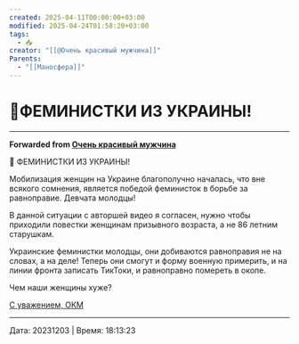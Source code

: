 ```yaml
---
created: 2025-04-11T00:00:00+03:00
modified: 2025-04-24T01:58:20+03:00
tags:
  - 📥
creator: "[[@Очень красивый мужчина]]"
Parents:
  - "[[Маносфера]]"
---
```


# 📰ФЕМИНИСТКИ ИЗ УКРАИНЫ!



***

**Forwarded from [Очень красивый мужчина](https://t.me/okmtelega/3545)**

📢 ФЕМИНИСТКИ ИЗ УКРАИНЫ!

Мобилизация женщин на Украине благополучно началась, что вне всякого сомнения, является победой феминисток в борьбе за равноправие. Девчата молодцы! 

В данной ситуации с авторшей видео я согласен, нужно чтобы приходили повестки женщинам призывного возраста, а не 86 летним старушкам. 

Украинские феминистки молодцы, они добиваются равноправия не на словах, а на деле! Теперь они смогут и форму военную примерить, и на линии фронта записать ТикТоки, и равноправно помереть в окопе. 

Чем наши женщины хуже? 

[С уважением, ОКМ](https://t.me/okmtelega)

---

Дата: 20231203 | Время: 18:13:23

